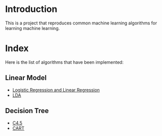 # Introduction
This is a project that reproduces common machine learning algorithms for learning machine learning.
# Index
Here is the list of algorithms that have been implemented:
## Linear Model
- [Logistic Regression and Linear Regression](https://github.com/zusixu/Machine-Learing/blob/main/LinearModel/LR.py)
- [LDA](https://github.com/zusixu/Machine-Learing/blob/main/LinearModel/lda.py)
## Decision Tree
- [C4.5](https://github.com/zusixu/Machine-Learing/blob/main/DecisionTree/C45.py)
- [CART](https://github.com/zusixu/Machine-Learing/blob/main/DecisionTree/CART.py)